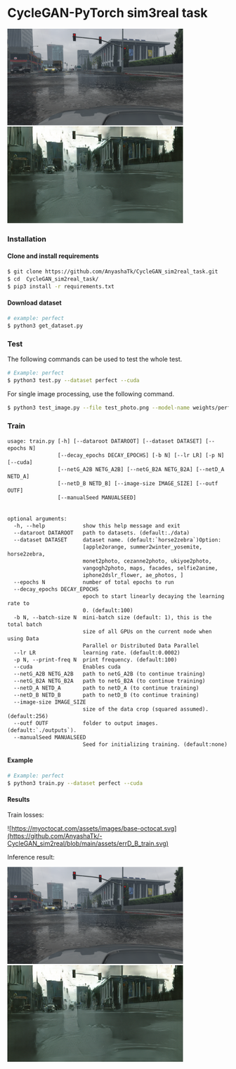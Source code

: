 # CycleGAN-PyTorch sim3real task

<img src="https://github.com/AnyashaTk/-CycleGAN_sim2real/blob/main/assets/example_in.png" width="400" /> <img src="https://github.com/AnyashaTk/-CycleGAN_sim2real/blob/main/assets/example_out.png" width="400" />

### Installation

#### Clone and install requirements

```bash
$ git clone https://github.com/AnyashaTk/CycleGAN_sim2real_task.git
$ cd  CycleGAN_sim2real_task/
$ pip3 install -r requirements.txt
```

#### Download dataset

```bash
# example: perfect
$ python3 get_dataset.py
```

### Test

The following commands can be used to test the whole test.

```bash
# Example: perfect
$ python3 test.py --dataset perfect --cuda
```

For single image processing, use the following command.

```bash
$ python3 test_image.py --file test_photo.png --model-name weights/perfect/netG_A2B.pth --cuda
```

### Train

```text
usage: train.py [-h] [--dataroot DATAROOT] [--dataset DATASET] [--epochs N]
                [--decay_epochs DECAY_EPOCHS] [-b N] [--lr LR] [-p N] [--cuda]
                [--netG_A2B NETG_A2B] [--netG_B2A NETG_B2A] [--netD_A NETD_A]
                [--netD_B NETD_B] [--image-size IMAGE_SIZE] [--outf OUTF]
                [--manualSeed MANUALSEED]


optional arguments:
  -h, --help            show this help message and exit
  --dataroot DATAROOT   path to datasets. (default:./data)
  --dataset DATASET     dataset name. (default:`horse2zebra`)Option:
                        [apple2orange, summer2winter_yosemite, horse2zebra,
                        monet2photo, cezanne2photo, ukiyoe2photo,
                        vangogh2photo, maps, facades, selfie2anime,
                        iphone2dslr_flower, ae_photos, ]
  --epochs N            number of total epochs to run
  --decay_epochs DECAY_EPOCHS
                        epoch to start linearly decaying the learning rate to
                        0. (default:100)
  -b N, --batch-size N  mini-batch size (default: 1), this is the total batch
                        size of all GPUs on the current node when using Data
                        Parallel or Distributed Data Parallel
  --lr LR               learning rate. (default:0.0002)
  -p N, --print-freq N  print frequency. (default:100)
  --cuda                Enables cuda
  --netG_A2B NETG_A2B   path to netG_A2B (to continue training)
  --netG_B2A NETG_B2A   path to netG_B2A (to continue training)
  --netD_A NETD_A       path to netD_A (to continue training)
  --netD_B NETD_B       path to netD_B (to continue training)
  --image-size IMAGE_SIZE
                        size of the data crop (squared assumed). (default:256)
  --outf OUTF           folder to output images. (default:`./outputs`).
  --manualSeed MANUALSEED
                        Seed for initializing training. (default:none)

```

#### Example


```bash
# Example: perfect
$ python3 train.py --dataset perfect --cuda
```

#### Results
Train losses:

![https://myoctocat.com/assets/images/base-octocat.svg](https://github.com/AnyashaTk/-CycleGAN_sim2real/blob/main/assets/errD_B_train.svg)

Inference result:

<img src="https://github.com/AnyashaTk/-CycleGAN_sim2real/blob/main/assets/example_in.png" width="400" /> <img src="https://github.com/AnyashaTk/-CycleGAN_sim2real/blob/main/assets/example_out.png" width="400" />
